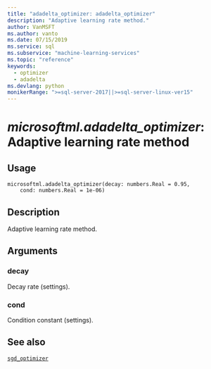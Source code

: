 ```yaml
---
title: "adadelta_optimizer: adadelta_optimizer"
description: "Adaptive learning rate method."
author: VanMSFT
ms.author: vanto
ms.date: 07/15/2019
ms.service: sql
ms.subservice: "machine-learning-services"
ms.topic: "reference"
keywords:
  - optimizer
  - adadelta
ms.devlang: python
monikerRange: ">=sql-server-2017||>=sql-server-linux-ver15"
---
```

# *microsoftml.adadelta_optimizer*: Adaptive learning rate method





## Usage



```
microsoftml.adadelta_optimizer(decay: numbers.Real = 0.95,
    cond: numbers.Real = 1e-06)
```





## Description

Adaptive learning rate method.


## Arguments


### decay

Decay rate (settings).


### cond

Condition constant (settings).


## See also

[`sgd_optimizer`](sgd-optimizer.md)
